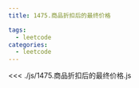 ```yaml
---
title: 1475.商品折扣后的最终价格

tags:
  - leetcode
categories:
  - leetcode
---
```


<<< ./js/1475.商品折扣后的最终价格.js
